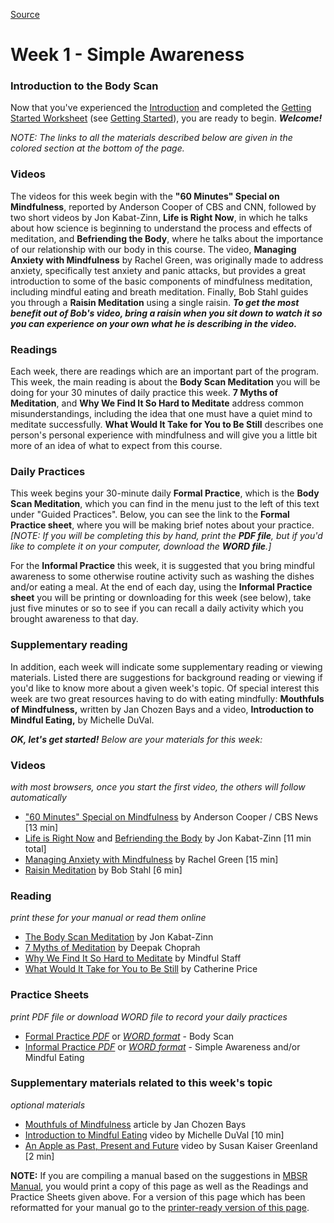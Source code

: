 
[Source](http://palousemindfulness.com/selfguidedMBSR_week1.html "Permalink to MBSR week 1")

# Week 1 - Simple Awareness

### Introduction to the Body Scan

Now that you've experienced the [Introduction][14] and completed the [Getting Started Worksheet][38] (see [Getting Started][15]), you are ready to begin. _**Welcome!**_

_NOTE:_ _The links to all the materials described below are given in the colored section at the bottom of the page._

### Videos  
The videos for this week begin with the **"60 Minutes"  Special on Mindfulness**, reported by Anderson Cooper of CBS and CNN, followed by two short videos by Jon Kabat-Zinn, **Life is Right Now**, in which he talks about how science is beginning to understand the process and effects of meditation, and **Befriending the Body**, where he talks about the importance of our relationship with our body in this course. The video, **Managing Anxiety with Mindfulness** by Rachel Green, was originally made to address anxiety, specifically test anxiety and panic attacks, but provides a great introduction to some of the basic components of mindfulness meditation, including mindful eating and breath meditation. Finally, Bob Stahl guides you through a **Raisin Meditation** using a single raisin. _**To get the most benefit out of Bob's video, bring a raisin when you sit down to watch it so you can experience on your own what he is describing in the video.**_

### Readings  
Each week, there are readings which are an important part of the program. This week, the main reading is about the **Body Scan Meditation** you will be doing for your 30 minutes of daily practice this week. **7 Myths of Meditation**, and **Why We Find It So Hard to Meditate** address common misunderstandings, including the idea that one must have a quiet mind to meditate successfully. **What Would It Take for You to Be Still** describes one person's personal experience with mindfulness and will give you a little bit more of an idea of what to expect from this course.

### Daily Practices  
This week begins your 30-minute daily **Formal Practice**, which is the **Body Scan Meditation**, which you can find in the menu just to the left of this text under "Guided Practices". Below, you can see the link to the **Formal Practice sheet**, where you will be making brief notes about your practice. _[NOTE: If you will be completing this by hand, print the **PDF file**, but if you'd like to complete it on your computer, download the **WORD file**.]_

For the **Informal Practice** this week, it is suggested that you bring mindful awareness to some otherwise routine activity such as washing the dishes and/or eating a meal. At the end of each day, using the **Informal Practice sheet** you will be printing or downloading for this week (see below), take just five minutes or so to see if you can recall a daily activity which you brought awareness to that day.

### Supplementary reading  
In addition, each week will indicate some supplementary reading or viewing materials. Listed there are suggestions for background reading or viewing if you'd like to know more about a given week's topic. Of special interest this week are two great resources having to do with eating mindfully: **Mouthfuls of Mindfulness,** written by Jan Chozen Bays and a video, **Introduction to Mindful Eating,** by Michelle DuVal.

**_OK, let's get started!_** _Below are your materials for this week:_

### Videos
_with most browsers, once you start the first video, the others will follow automatically_  
* ["60 Minutes"  Special on Mindfulness][39] by Anderson Cooper / CBS News [13 min]  
* [Life is Right Now][40] and [Befriending the Body][41] by Jon Kabat-Zinn [11 min total]  
* [Managing Anxiety with Mindfulness][42] by Rachel Green [15 min]   
* [Raisin Meditation][43] by Bob Stahl [6 min]

### Reading
_print these for your manual or read them online_
* [The Body Scan Meditation][44] by Jon Kabat-Zinn  
* [ 7 Myths of Meditation][45] by Deepak Choprah  
* [ Why We Find It So Hard to Meditate][46] by Mindful Staff  
* [ What Would It Take for You to Be Still][47] by Catherine Price  

### Practice Sheets
_print PDF file or download WORD file to record your daily practices_  
* [Formal Practice _PDF_][48] or [_WORD format_][49] \- Body Scan  
* [Informal Practice _PDF_][50] or [_WORD format_][51] \- Simple Awareness and/or Mindful Eating  

### Supplementary materials related to this week's topic
_optional materials_  
* [Mouthfuls of Mindfulness][52] article by Jan Chozen Bays  
* [Introduction to Mindful Eating][53] video by Michelle DuVal [10 min]  
* [An Apple as Past, Present and Future][54] video by Susan Kaiser Greenland [2 min]  

**NOTE:** If you are compiling a manual based on the suggestions in [MBSR Manual][16], you would print a copy of this page as well as the Readings and Practice Sheets given above. For a version of this page which has been reformatted for your manual go to the [printer-ready version of this page][55].


[1]: http://palousemindfulness.com/art/docbox-translate-flip.jpg
[2]: http://palousemindfulness.com/art/clouds1_middle_570x22.jpg
[3]: http://palousemindfulness.com/art/logo-youtube_22.gif
[4]: http://palousemindfulness.com/art/logo-facebook_22.gif
[5]: http://palousemindfulness.com/art/clouds2_title_950x115.jpg
[6]: index.html
[7]: testimonials/index.html
[8]: graduates.html
[9]: resources.html
[10]: contact.html
[11]: quotes.html
[12]: whats-new.html
[13]: selfguidedMBSR_ataglance.html
[14]: selfguidedMBSR_week0.html
[15]: selfguidedMBSR_gettingstarted.html
[16]: selfguidedMBSR_manual.html
[17]: selfguidedMBSR_week1.html
[18]: selfguidedMBSR_week2.html
[19]: selfguidedMBSR_week3.html
[20]: selfguidedMBSR_week4.html
[21]: selfguidedMBSR_week5.html
[22]: selfguidedMBSR_week5b.html
[23]: selfguidedMBSR_week6.html
[24]: selfguidedMBSR_week7.html
[25]: selfguidedMBSR_week8.html
[26]: selfguidedMBSR_certificate.html
[27]: guidedmeditations.html
[28]: meditations/bodyscan.html
[29]: meditations/sittingmeditation.html
[30]: meditations/yoga1.html
[31]: meditations/yoga2.html
[32]: meditations/soften-soothe-allow.html
[33]: meditations/RAIN.html
[34]: meditations/mountain.html
[35]: meditations/lake.html
[36]: meditations/lovingkindness.html
[37]: meditations/silent30min.html
[38]: docs/gettingstarted.pdf
[39]: https://www.youtube.com/watch?v=_8-6XzURntE&amp;list=PLbiVpU59JkVbFtkacXoByNjHJgGc4AryM&amp;index=1
[40]: https://www.youtube.com/watch?v=VGtJQNqMXBY&amp;list=PLbiVpU59JkVbFtkacXoByNjHJgGc4AryM&amp;index=2
[41]: https://www.youtube.com/watch?v=iS53roI_pWE&amp;list=PLbiVpU59JkVbFtkacXoByNjHJgGc4AryM&amp;index=3
[42]: https://www.youtube.com/watch?v=aSy9DZAJWIE&amp;index=4&amp;list=PLbiVpU59JkVbFtkacXoByNjHJgGc4AryM
[43]: https://www.youtube.com/watch?v=totkvnfnygQ&amp;index=5&amp;list=PLbiVpU59JkVbFtkacXoByNjHJgGc4AryM
[44]: docs/bodyscan.pdf
[45]: docs/seven-myths.pdf
[46]: docs/why-we-find-it-hard.pdf
[47]: docs/what-would-it-take.pdf
[48]: practice/week1-formal.pdf
[49]: practice/week1-formal.docx
[50]: practice/week1-informal.pdf
[51]: practice/week1-informal.docx
[52]: docs/mouthfuls-mindfulness.pdf
[53]: http://www.youtube.com/watch?v=6tw93IgfL0U
[54]: http://www.youtube.com/watch?feature=endscreen&amp;NR=1&amp;v=j2uooeprDkE
[55]: docs/manualMBSRweek1.pdf
[56]: http://palousemindfulness.com/art/123rf_body_170.jpg
[57]: quotes.html#selfguidedMBSR_week1 "more quotes"
  
